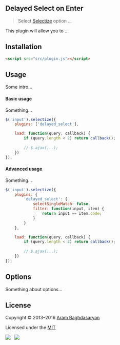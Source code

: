 ## Delayed Select on Enter

> Select [Selectize](https://github.com/brianreavis/selectize.js) option ...

This plugin will allow you to ...

## Installation

```html
<script src="src/plugin.js"></script>
````

## Usage

Some intro...

#### Basic usage

Something...


```js
$('input').selectize({
	plugins: ['delayed_select'],

    load: function(query, callback) {
        if (query.length < 2) return callback();
        
        // $.ajax(...);
    })
});
```

#### Advanced usage

Something...

```js
$('input').selectize({
    plugins: {
        'delayed_select': {
            selectSingleMatch: false,
            filter: function(input, item) {
                return input == item.code;
            }
        }
    },

    load: function(query, callback) {
        if (query.length < 2) return callback();
        
        // $.ajax(...);
    })
});
```

## Options

Something about options...

## License

Copyright © 2013–2016 [Aram Baghdasaryan](https://jiromm.com)

Licensed under the [MIT](https://github.com/jiromm/selectize-plugin-delay/blob/master/LICENSE)

[![](https://img.shields.io/github/followers/jiromm.svg?style=social&label=@jiromm)](https://github.com/jiromm) &nbsp;
[![](https://img.shields.io/twitter/follow/jiromm.svg?style=social&label=@jiromm)](https://twitter.com/jiromm)
